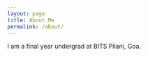 ```yaml
---
layout: page
title: About Me
permalink: /about/
---
```


I am a final year undergrad at BITS Pilani, Goa.
